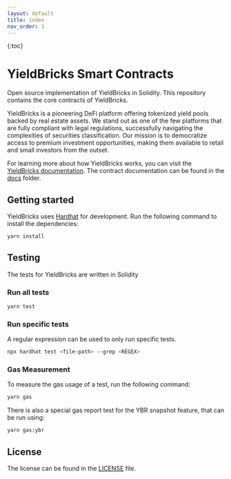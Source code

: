 ```yaml
---
layout: default
title: index
nav_order: 1
---
```


{:toc}

# YieldBricks Smart Contracts

Open source implementation of YieldBricks in Solidity. This repository contains the core contracts of YieldBricks.

YieldBricks is a pioneering DeFi platform offering tokenized yield pools backed by real estate assets. We stand out as
one of the few platforms that are fully compliant with legal regulations, successfully navigating the complexities of
securities classification. Our mission is to democratize access to premium investment opportunities, making them
available to retail and small investors from the outset.

For learning more about how YieldBricks works, you can visit the
[YieldBricks documentation](https://yieldbricks.com/faq.html). The contract documentation can be found in the
[docs](./docs) folder.

## Getting started

YieldBricks uses [Hardhat](https://hardhat.org/) for development. Run the following command to install the dependencies:

```bash
yarn install
```

## Testing

The tests for YieldBricks are written in Solidity

### Run all tests

```bash
yarn test
```

### Run specific tests

A regular expression can be used to only run specific tests.

```bash
npx hardhat test <file-path> --grep <REGEX>
```

### Gas Measurement

To measure the gas usage of a test, run the following command:

```bash
yarn gas
```

There is also a special gas report test for the YBR snapshot feature, that can be run using:

```bash
yarn gas:ybr
```

## License

The license can be found in the [LICENSE](./LICENSE) file.
